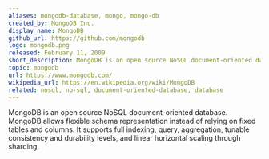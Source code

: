 ```yaml
---
aliases: mongodb-database, mongo, mongo-db
created_by: MongoDB Inc.
display_name: MongoDB
github_url: https://github.com/mongodb
logo: mongodb.png
released: February 11, 2009
short_description: MongoDB is an open source NoSQL document-oriented database.
topic: mongodb
url: https://www.mongodb.com/
wikipedia_url: https://en.wikipedia.org/wiki/MongoDB
related: nosql, no-sql, document-oriented-database, database
---
```

MongoDB is an open source NoSQL document-oriented database. MongoDB allows flexible schema representation instead of relying on fixed tables and columns. It supports full indexing, query, aggregation, tunable consistency and durability levels, and linear horizontal scaling through sharding.
